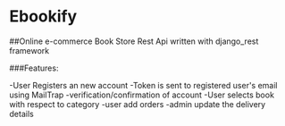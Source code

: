 # Ebookify

##Online e-commerce Book Store  Rest Api written with django_rest framework 

###Features:

 -User Registers an new account
 -Token is sent to registered user's email using MailTrap
 -verification/confirmation of account
 -User selects book with respect to category
 -user add orders
 -admin update the  delivery details 
